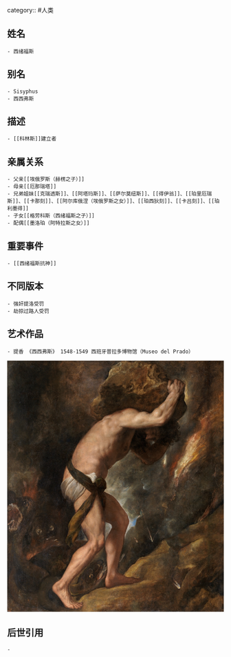 category:: #人类
## 姓名
	- 西绪福斯
## 别名
	- Sisyphus
	- 西西弗斯
## 描述
	- [[科林斯]]建立者
## 亲属关系
	- 父亲[[埃俄罗斯（赫楞之子）]]
	- 母亲[[厄那瑞塔]]
	- 兄弟姐妹[[克瑞透斯]]、[[阿塔玛斯]]、[[萨尔莫纽斯]]、[[得伊翁]]、[[珀里厄瑞斯]]、[[卡那刻]]、[[阿尔库俄涅（埃俄罗斯之女）]]、[[珀西狄刻]]、[[卡吕刻]]、[[珀利墨得]]
	- 子女[[格劳科斯（西绪福斯之子）]]
	- 配偶[[墨洛珀（阿特拉斯之女）]]
## 重要事件
	- [[西绪福斯抗神]]
## 不同版本
	- 强奸提洛受罚
	- 劫掠过路人受罚
## 艺术作品
	- 提香 《西西弗斯》 1548-1549 西班牙普拉多博物馆（Museo del Prado）
 ![](../assets/F688D22A-CEC3-48E5-AFAC-CFA505E6F13F.jpeg)
## 后世引用
	-
